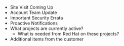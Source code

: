 
  - Site Visit Coming Up
  - Account Team Update
  - Important Security Errata
  - Proactive Notifications
  - What projects are currently active?
    - What is needed from Red Hat on these projects?
  - Additional items from the customer
